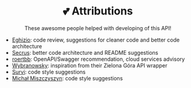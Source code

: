 <div align="center">
<h1 align="center">💕 Attributions</h3>
<p>These awesome people helped with developing of this API!</p>
</div>

- [Eghizio](https://github.com/Eghizio): code review, suggestions for cleaner code and better code architecture
- [Secrus](https://github.com/Secrus): better code architecture and README suggestions
- [roertbb](https://github.com/roertbb): OpenAPI/Swagger recommendation, cloud services advisory
- [Wybranowsky](https://github.com/Wybranowsky): inspiration from their Zielona Góra API wrapper
- [Survi](https://github.com/Survikrowa): code style suggestions
- [Michał Miszczyszyn](https://github.com/mmiszy): code style suggestions
